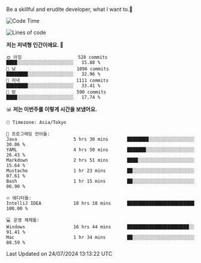 Be a skillful and erudite developer, what I want to.👶

<!--START_SECTION:waka-->
![Code Time](http://img.shields.io/badge/Code%20Time-1%2C082%20hrs%2016%20mins-blue)

![Lines of code](https://img.shields.io/badge/%EC%A0%80%EB%8A%94%20%EC%97%AC%ED%83%9C%EA%B9%8C%EC%A7%80%20-2.7%20million%20%EC%A4%84%EC%9D%98%20%EC%BD%94%EB%93%9C%EB%A5%BC%20%EC%9E%91%EC%84%B1%ED%96%88%EC%96%B4%EC%9A%94.-blue)

**저는 저녁형 인간이에요. 🦉** 

```text
🌞 아침                     528 commits         ████░░░░░░░░░░░░░░░░░░░░░   15.88 % 
🌆 낮　                     1096 commits        ████████░░░░░░░░░░░░░░░░░   32.96 % 
🌃 저녁                     1111 commits        ████████░░░░░░░░░░░░░░░░░   33.41 % 
🌙 밤　                     590 commits         ████░░░░░░░░░░░░░░░░░░░░░   17.74 % 
```


📊 **저는 이번주를 이렇게 시간을 보냈어요.** 

```text
🕑︎ Timezone: Asia/Tokyo

💬 프로그래밍 언어들: 
Java                     5 hrs 30 mins       ████████░░░░░░░░░░░░░░░░░   30.06 % 
YAML                     4 hrs 50 mins       ███████░░░░░░░░░░░░░░░░░░   26.43 % 
Markdown                 2 hrs 51 mins       ████░░░░░░░░░░░░░░░░░░░░░   15.64 % 
Mustache                 1 hr 23 mins        ██░░░░░░░░░░░░░░░░░░░░░░░   07.61 % 
Bash                     1 hr 15 mins        ██░░░░░░░░░░░░░░░░░░░░░░░   06.90 % 

🔥 에디터들: 
IntelliJ IDEA            18 hrs 18 mins      █████████████████████████   100.00 % 

💻 운영 체제들: 
Windows                  16 hrs 44 mins      ███████████████████████░░   91.41 % 
Mac                      1 hr 34 mins        ██░░░░░░░░░░░░░░░░░░░░░░░   08.59 % 
```


 Last Updated on 24/07/2024 13:13:22 UTC
<!--END_SECTION:waka-->

